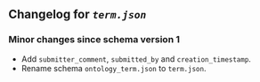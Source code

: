 ## Changelog for *`term.json`*

### Minor changes since schema version 1

* Add `submitter_comment`, `submitted_by` and `creation_timestamp`.
* Rename schema `ontology_term.json` to `term.json`.
